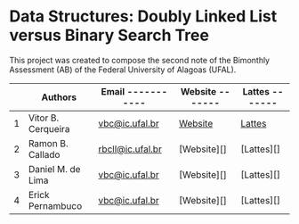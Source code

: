 ﻿# Data Structures: Doubly Linked List versus Binary Search Tree

This project was created to compose the second note of the Bimonthly Assessment (AB) of the Federal University of Alagoas (UFAL).

|   |  Authors           | Email -----------| Website -------| Lattes -------|
|---|--------------------|------------------|----------------|---------------|
| 1 | Vitor B. Cerqueira | vbc@ic.ufal.br   | [Website][100] | [Lattes][101] |
| 2 | Ramon B. Callado   | rbcll@ic.ufal.br | [Website][]    | [Lattes][]    |
| 3 | Daniel M. de Lima  | vbc@ic.ufal.br   | [Website][]    | [Lattes][]    |
| 4 | Erick Pernambuco   | vbc@ic.ufal.br   | [Website][]    | [Lattes][]    |

[100]: http://bvitor.com.br
[101]: http://lattes.cnpq.br/8679523002512277
